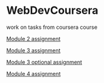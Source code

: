 # WebDevCoursera
work on tasks from coursera course

[Module 2 assignment](https://juhost.github.io/WebDevCoursera/module2-solution/)

[Module 3 assignment](https://juhost.github.io/WebDevCoursera/module3-solution/)

[Module 3 optional assignment](https://juhost.github.io/WebDevCoursera/module3-optional-solution/)

[Module 4 assignment](https://juhost.github.io/WebDevCoursera/module4-solution/)
